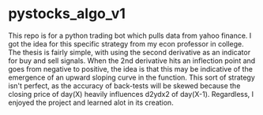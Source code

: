 # pystocks_algo_v1

This repo is for a python trading bot which pulls data from yahoo finance. I got the idea for this specific strategy from my econ professor in college. The thesis is fairly simple, with using the second derivative as an indicator for buy and sell signals. When the 2nd derivative hits an inflection point and goes from negative to positive, the idea is that this may be indicative of the emergence of an upward sloping curve in the function. This sort of strategy isn't perfect, as the accuracy of back-tests will be skewed because the closing price of day(X) heavily influences d2ydx2 of day(X-1). Regardless, I enjoyed the project and learned alot in its creation. 
